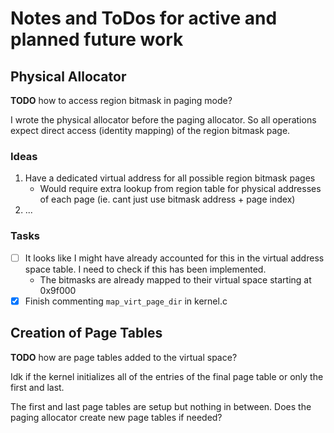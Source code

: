 # Notes and ToDos for active and planned future work

## Physical Allocator

**TODO** how to access region bitmask in paging mode?

I wrote the physical allocator before the paging allocator. So all operations
expect direct access (identity mapping) of the region bitmask page.

### Ideas

1. Have a dedicated virtual address for all possible region bitmask pages
   - Would require extra lookup from region table for physical addresses of each
     page (ie. cant just use bitmask address + page index)
2. ...

### Tasks

- [ ] It looks like I might have already accounted for this in the virtual
  address space table. I need to check if this has been implemented.
  - The bitmasks are already mapped to their virtual space starting at 0x9f000
- [x] Finish commenting `map_virt_page_dir` in kernel.c

## Creation of Page Tables

**TODO** how are page tables added to the virtual space?

Idk if the kernel initializes all of the entries of the final page table or only
the first and last.

The first and last page tables are setup but nothing in between. Does the paging
allocator create new page tables if needed?
